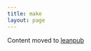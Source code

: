 ```yaml
---
title: make
layout: page
---
```


Content moved to [leanpub](https://leanpub.com/darkroomretreat/read#make)
